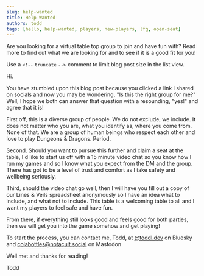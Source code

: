 ```yaml
---
slug: help-wanted
title: Help Wanted
authors: todd
tags: [hello, help-wanted, players, new-players, lfg, open-seat]
---
```


Are you looking for a virtual table top group to join and have fun with? Read more to find out what we are looking for and to see if it is a good fit for you&excl;

Use a `<!--` `truncate` `-->` comment to limit blog post size in the list view.

<!--truncate-->

Hi.

You have stumbled upon this blog post because you clicked a link I shared on socials and now you may be wondering, &quot;Is this the right group for me?&quot; Well, I hope we both can answer that question with a resounding, &quot;yes&excl;&quot; and agree that it is&excl;

First off, this is a diverse group of people. We do not exclude, we include. It does not matter who you are, what you identify as, where you come from. None of that. We are a group of human beings who respect each other and love to play Dungeons &amp; Dragons. Period.

Second. Should you want to pursue this further and claim a seat at the table, I'd like to start us off with a 15 minute video chat so you know how I run my games and so I know what you expect from the DM and the group. There has got to be a level of trust and comfort as I take safety and wellbeing seriously.

Third, should the video chat go well, then I will have you fill out a copy of our Lines &amp; Veils spreadsheet anonymously so I have an idea what to include, and what not to include. This table is a welcoming table to all and I want my players to feel safe and have fun.

From there, if everything still looks good and feels good for both parties, then we will get you into the game somehow and get playing!

To start the process, you can contact me, Todd, at [&#64;toddl.dev](https://bsky.app/profile/toddl.dev) on Bluesky and [colabottles&#64;notacult.social](https://notacult.social/@colabottles) on Mastodon

Well met and thanks for reading!

Todd
